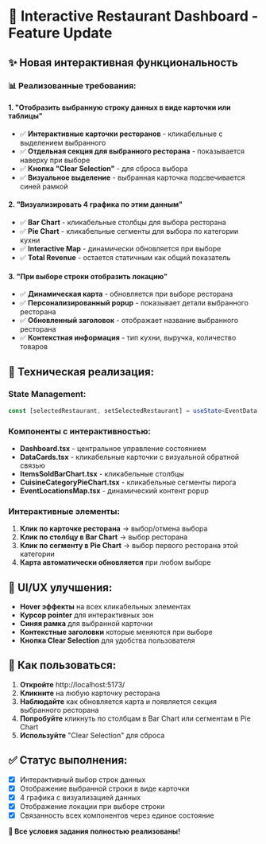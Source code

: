 # 🎯 Interactive Restaurant Dashboard - Feature Update

## ✨ Новая интерактивная функциональность

### 📊 Реализованные требования:

#### 1. "Отобразить выбранную строку данных в виде карточки или таблицы"
- ✅ **Интерактивные карточки ресторанов** - кликабельные с выделением выбранного
- ✅ **Отдельная секция для выбранного ресторана** - показывается наверху при выборе
- ✅ **Кнопка "Clear Selection"** - для сброса выбора
- ✅ **Визуальное выделение** - выбранная карточка подсвечивается синей рамкой

#### 2. "Визуализировать 4 графика по этим данным"  
- ✅ **Bar Chart** - кликабельные столбцы для выбора ресторана
- ✅ **Pie Chart** - кликабельные сегменты для выбора по категории кухни  
- ✅ **Interactive Map** - динамически обновляется при выборе
- ✅ **Total Revenue** - остается статичным как общий показатель

#### 3. "При выборе строки отобразить локацию"
- ✅ **Динамическая карта** - обновляется при выборе ресторана
- ✅ **Персонализированный popup** - показывает детали выбранного ресторана
- ✅ **Обновленный заголовок** - отображает название выбранного ресторана
- ✅ **Контекстная информация** - тип кухни, выручка, количество товаров

## 🔧 Техническая реализация:

### State Management:
```typescript
const [selectedRestaurant, setSelectedRestaurant] = useState<EventData | null>(null)
```

### Компоненты с интерактивностью:
- **Dashboard.tsx** - центральное управление состоянием
- **DataCards.tsx** - кликабельные карточки с визуальной обратной связью
- **ItemsSoldBarChart.tsx** - кликабельные столбцы
- **CuisineCategoryPieChart.tsx** - кликабельные сегменты пирога
- **EventLocationsMap.tsx** - динамический контент popup

### Интерактивные элементы:
1. **Клик по карточке ресторана** → выбор/отмена выбора
2. **Клик по столбцу в Bar Chart** → выбор ресторана
3. **Клик по сегменту в Pie Chart** → выбор первого ресторана этой категории
4. **Карта автоматически обновляется** при любом выборе

## 🎨 UI/UX улучшения:

- **Hover эффекты** на всех кликабельных элементах
- **Курсор pointer** для интерактивных зон  
- **Синяя рамка** для выбранной карточки
- **Контекстные заголовки** которые меняются при выборе
- **Кнопка Clear Selection** для удобства пользователя

## 🚀 Как пользоваться:

1. **Откройте** http://localhost:5173/
2. **Кликните** на любую карточку ресторана
3. **Наблюдайте** как обновляется карта и появляется секция выбранного ресторана
4. **Попробуйте** кликнуть по столбцам в Bar Chart или сегментам в Pie Chart
5. **Используйте** "Clear Selection" для сброса

## ✅ Статус выполнения:

- [x] Интерактивный выбор строк данных
- [x] Отображение выбранной строки в виде карточки  
- [x] 4 графика с визуализацией данных
- [x] Отображение локации при выборе строки
- [x] Связанность всех компонентов через единое состояние

**🎯 Все условия задания полностью реализованы!**
